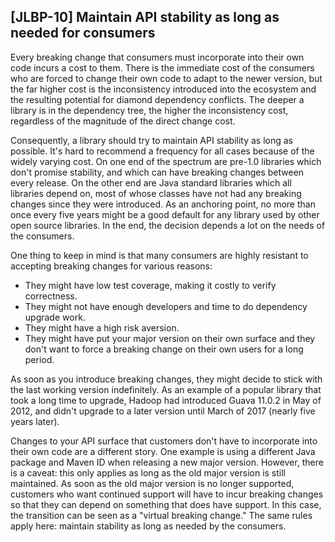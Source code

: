 [JLBP-10] Maintain API stability as long as needed for consumers
----------------------------------------------------------------

Every breaking change that consumers must incorporate into their own code incurs
a cost to them. There is the immediate cost of the consumers who are forced to
change their own code to adapt to the newer version, but the far higher cost is
the inconsistency introduced into the ecosystem and the resulting potential for
diamond dependency conflicts. The deeper a library is in the dependency tree,
the higher the inconsistency cost, regardless of the magnitude of the direct
change cost.

Consequently, a library should try to maintain API stability as long as
possible.  It's hard to recommend a frequency for all cases because of the
widely varying cost. On one end of the spectrum are pre-1.0 libraries which
don't promise stability, and which can have breaking changes between every
release. On the other end are Java standard libraries which all libraries depend
on, most of whose classes have not had any breaking changes since they were
introduced. As an anchoring point, no more than once every five years might be a
good default for any library used by other open source libraries. In the end,
the decision depends a lot on the needs of the consumers.

One thing to keep in mind is that many consumers are highly resistant to
accepting breaking changes for various reasons:

- They might have low test coverage, making it costly to verify correctness.
- They might not have enough developers and time to do dependency upgrade work.
- They might have a high risk aversion.
- They might have put your major version on their own surface and they don't
  want to force a breaking change on their own users for a long period.

As soon as you introduce breaking changes, they might decide to stick with the
last working version indefinitely. As an example of a popular library that took
a long time to upgrade, Hadoop had introduced Guava 11.0.2 in May of 2012, and
didn't upgrade to a later version until March of 2017 (nearly five years later).

Changes to your API surface that customers don't have to incorporate into their
own code are a different story. One example is using a different Java package
and Maven ID when releasing a new major version. However, there is a caveat:
this only applies as long as the old major version is still maintained. As soon
as the old major version is no longer supported, customers who want continued
support will have to incur breaking changes so that they can depend on something
that does have support. In this case, the transition can be seen as a "virtual
breaking change." The same rules apply here: maintain stability as long as
needed by the consumers.
